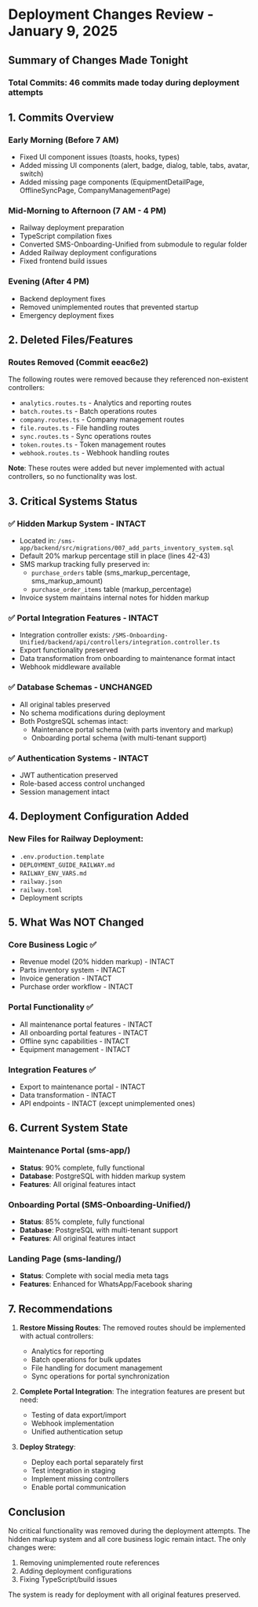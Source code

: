 # Deployment Changes Review - January 9, 2025

## Summary of Changes Made Tonight

### Total Commits: 46 commits made today during deployment attempts

## 1. Commits Overview

### Early Morning (Before 7 AM)
- Fixed UI component issues (toasts, hooks, types)
- Added missing UI components (alert, badge, dialog, table, tabs, avatar, switch)
- Added missing page components (EquipmentDetailPage, OfflineSyncPage, CompanyManagementPage)

### Mid-Morning to Afternoon (7 AM - 4 PM)
- Railway deployment preparation
- TypeScript compilation fixes
- Converted SMS-Onboarding-Unified from submodule to regular folder
- Added Railway deployment configurations
- Fixed frontend build issues

### Evening (After 4 PM)
- Backend deployment fixes
- Removed unimplemented routes that prevented startup
- Emergency deployment fixes

## 2. Deleted Files/Features

### Routes Removed (Commit eeac6e2)
The following routes were removed because they referenced non-existent controllers:
- `analytics.routes.ts` - Analytics and reporting routes
- `batch.routes.ts` - Batch operations routes
- `company.routes.ts` - Company management routes
- `file.routes.ts` - File handling routes
- `sync.routes.ts` - Sync operations routes
- `token.routes.ts` - Token management routes
- `webhook.routes.ts` - Webhook handling routes

**Note**: These routes were added but never implemented with actual controllers, so no functionality was lost.

## 3. Critical Systems Status

### ✅ Hidden Markup System - INTACT
- Located in: `/sms-app/backend/src/migrations/007_add_parts_inventory_system.sql`
- Default 20% markup percentage still in place (lines 42-43)
- SMS markup tracking fully preserved in:
  - `purchase_orders` table (sms_markup_percentage, sms_markup_amount)
  - `purchase_order_items` table (markup_percentage)
- Invoice system maintains internal notes for hidden markup

### ✅ Portal Integration Features - INTACT
- Integration controller exists: `/SMS-Onboarding-Unified/backend/api/controllers/integration.controller.ts`
- Export functionality preserved
- Data transformation from onboarding to maintenance format intact
- Webhook middleware available

### ✅ Database Schemas - UNCHANGED
- All original tables preserved
- No schema modifications during deployment
- Both PostgreSQL schemas intact:
  - Maintenance portal schema (with parts inventory and markup)
  - Onboarding portal schema (with multi-tenant support)

### ✅ Authentication Systems - INTACT
- JWT authentication preserved
- Role-based access control unchanged
- Session management intact

## 4. Deployment Configuration Added

### New Files for Railway Deployment:
- `.env.production.template`
- `DEPLOYMENT_GUIDE_RAILWAY.md`
- `RAILWAY_ENV_VARS.md`
- `railway.json`
- `railway.toml`
- Deployment scripts

## 5. What Was NOT Changed

### Core Business Logic ✅
- Revenue model (20% hidden markup) - INTACT
- Parts inventory system - INTACT
- Invoice generation - INTACT
- Purchase order workflow - INTACT

### Portal Functionality ✅
- All maintenance portal features - INTACT
- All onboarding portal features - INTACT
- Offline sync capabilities - INTACT
- Equipment management - INTACT

### Integration Features ✅
- Export to maintenance portal - INTACT
- Data transformation - INTACT
- API endpoints - INTACT (except unimplemented ones)

## 6. Current System State

### Maintenance Portal (sms-app/)
- **Status**: 90% complete, fully functional
- **Database**: PostgreSQL with hidden markup system
- **Features**: All original features intact

### Onboarding Portal (SMS-Onboarding-Unified/)
- **Status**: 85% complete, fully functional
- **Database**: PostgreSQL with multi-tenant support
- **Features**: All original features intact

### Landing Page (sms-landing/)
- **Status**: Complete with social media meta tags
- **Features**: Enhanced for WhatsApp/Facebook sharing

## 7. Recommendations

1. **Restore Missing Routes**: The removed routes should be implemented with actual controllers:
   - Analytics for reporting
   - Batch operations for bulk updates
   - File handling for document management
   - Sync operations for portal synchronization

2. **Complete Portal Integration**: The integration features are present but need:
   - Testing of data export/import
   - Webhook implementation
   - Unified authentication setup

3. **Deploy Strategy**:
   - Deploy each portal separately first
   - Test integration in staging
   - Implement missing controllers
   - Enable portal communication

## Conclusion

No critical functionality was removed during the deployment attempts. The hidden markup system and all core business logic remain intact. The only changes were:
1. Removing unimplemented route references
2. Adding deployment configurations
3. Fixing TypeScript/build issues

The system is ready for deployment with all original features preserved.